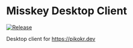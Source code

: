 # Misskey Desktop Client

[![Release](https://github.com/pikokr/misskey-desktop-app/actions/workflows/release.yml/badge.svg)](https://github.com/pikokr/misskey-desktop-app/actions/workflows/release.yml)

Desktop client for https://pikokr.dev
